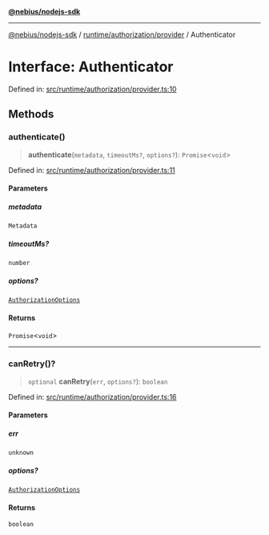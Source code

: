 [**@nebius/nodejs-sdk**](../../../../README.md)

***

[@nebius/nodejs-sdk](../../../../README.md) / [runtime/authorization/provider](../README.md) / Authenticator

# Interface: Authenticator

Defined in: [src/runtime/authorization/provider.ts:10](https://github.com/nebius/nodejs-sdk/blob/2ec552fb564ad8fdbf78c4eb6e73ce9101501e8a/src/runtime/authorization/provider.ts#L10)

## Methods

### authenticate()

> **authenticate**(`metadata`, `timeoutMs?`, `options?`): `Promise`\<`void`\>

Defined in: [src/runtime/authorization/provider.ts:11](https://github.com/nebius/nodejs-sdk/blob/2ec552fb564ad8fdbf78c4eb6e73ce9101501e8a/src/runtime/authorization/provider.ts#L11)

#### Parameters

##### metadata

`Metadata`

##### timeoutMs?

`number`

##### options?

[`AuthorizationOptions`](AuthorizationOptions.md)

#### Returns

`Promise`\<`void`\>

***

### canRetry()?

> `optional` **canRetry**(`err`, `options?`): `boolean`

Defined in: [src/runtime/authorization/provider.ts:16](https://github.com/nebius/nodejs-sdk/blob/2ec552fb564ad8fdbf78c4eb6e73ce9101501e8a/src/runtime/authorization/provider.ts#L16)

#### Parameters

##### err

`unknown`

##### options?

[`AuthorizationOptions`](AuthorizationOptions.md)

#### Returns

`boolean`
